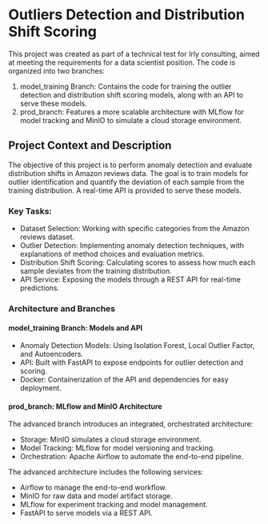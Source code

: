 # Outliers Detection and Distribution Shift Scoring
This project was created as part of a technical test for Irly consulting, aimed at meeting the requirements for a data scientist position. The code is organized into two branches:

1. model_training Branch: Contains the code for training the outlier detection and distribution shift scoring models, along with an API to serve these models.
2. prod_branch: Features a more scalable architecture with MLflow for model tracking and MinIO to simulate a cloud storage environment.
## Project Context and Description
The objective of this project is to perform anomaly detection and evaluate distribution shifts in Amazon reviews data. The goal is to train models for outlier identification and quantify the deviation of each sample from the training distribution. A real-time API is provided to serve these models.

### Key Tasks:
- Dataset Selection: Working with specific categories from the Amazon reviews dataset.
- Outlier Detection: Implementing anomaly detection techniques, with explanations of method choices and evaluation metrics.
- Distribution Shift Scoring: Calculating scores to assess how much each sample deviates from the training distribution.
- API Service: Exposing the models through a REST API for real-time predictions.
### Architecture and Branches
#### model_training Branch: Models and API
- Anomaly Detection Models: Using Isolation Forest, Local Outlier Factor, and Autoencoders.
- API: Built with FastAPI to expose endpoints for outlier detection and scoring.
- Docker: Containerization of the API and dependencies for easy deployment.
#### prod_branch: MLflow and MinIO Architecture
The advanced branch introduces an integrated, orchestrated architecture:
- Storage: MinIO simulates a cloud storage environment.
- Model Tracking: MLflow for model versioning and tracking.
- Orchestration: Apache Airflow to automate the end-to-end pipeline.

The advanced architecture includes the following services:

- Airflow to manage the end-to-end workflow.
- MinIO for raw data and model artifact storage.
- MLflow for experiment tracking and model management.
- FastAPI to serve models via a REST API.